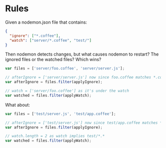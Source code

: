 # Rules

Given a nodemon.json file that contains:

```json
{
  "ignore": ["*.coffee"],
  "watch": ["server/*.coffee", "test/"]
}
```

Then nodemon detects changes, but what causes nodemon to restart? The ignored files or the watched files? Which wins?

```js
var files = ['server/foo.coffee', 'server/server.js'];

// afterIgnore = ['server/server.js'] now since foo.coffee matches *.coffee
var afterIgnore = files.filter(applyIgnore);

// watch = ['server/foo.coffee'] as it's under the watch
var watched = files.filter(applyWatch);
```

What about:

```js
var files = ['test/server.js', 'test/app.coffee'];

// afterIgnore = ['test/server.js'] now since test/app.coffee matches *.coffee
var afterIgnore = files.filter(applyIgnore);

// watch.length = 2 as watch implies test/*.*
var watched = files.filter(applyWatch);
```
